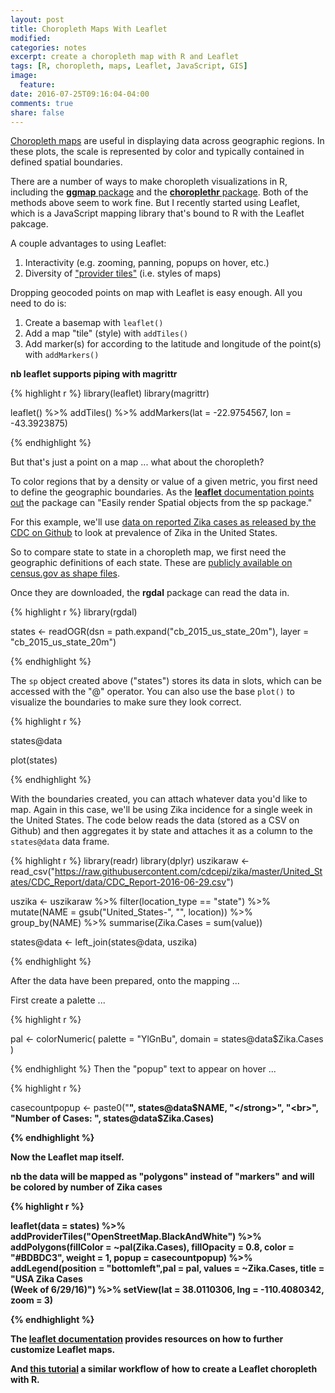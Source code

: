 ```yaml
---
layout: post
title: Choropleth Maps With Leaflet
modified:
categories: notes
excerpt: create a choropleth map with R and Leaflet
tags: [R, choropleth, maps, Leaflet, JavaScript, GIS]
image:
  feature:
date: 2016-07-25T09:16:04-04:00
comments: true
share: false
---
```


[Choropleth maps](https://en.wikipedia.org/wiki/Choropleth_map) are useful in displaying data across geographic regions. In these plots, the scale is represented by color and typically contained in defined spatial boundaries. 

There are a number of ways to make choropleth visualizations in R, including the [**ggmap** package](http://rforpublichealth.blogspot.com/2015/10/mapping-with-ggplot-create-nice.html) and the [**choroplethr** package](https://cran.r-project.org/web/packages/choroplethr/index.html). 
Both of the methods above seem to work fine. But I recently started using Leaflet, which is a JavaScript mapping library that's bound to R with the Leaflet pakcage. 

A couple advantages to using Leaflet:

1. Interactivity (e.g. zooming, panning, popups on hover, etc.)
2. Diversity of ["provider tiles"](http://leaflet-extras.github.io/leaflet-providers/preview/index.html) (i.e. styles of maps)

Dropping geocoded points on map with Leaflet is easy enough. All you need to do is:

1. Create a basemap with `leaflet()`
2. Add a map "tile" (style) with `addTiles()`
3. Add marker(s) for according to the latitude and longitude of the point(s) with `addMarkers()`

**nb leaflet supports piping with magrittr**

{% highlight r %}
library(leaflet)
library(magrittr)

leaflet() %>%
	addTiles() %>%
	addMarkers(lat = -22.9754567, lon = -43.3923875)

{% endhighlight %}

But that's just a point on a map ... what about the choropleth?

To color regions that by a density or value of a given metric, you first need to define the geographic boundaries. As the [**leaflet** documentation points out](https://rstudio.github.io/leaflet/) the package can "Easily render Spatial objects from the sp package."

For this example, we'll use [data on reported Zika cases as released by the CDC on Github](https://github.com/cdcepi/zika) to look at prevalence of Zika in the United States. 

So to compare state to state in a choropleth map, we first need the geographic definitions of each state. These are [publicly available on census.gov as shape files](https://www.census.gov/geo/maps-data/data/tiger-cart-boundary.html). 

Once they are downloaded, the **rgdal** package can read the data in. 

{% highlight r %}
library(rgdal)

states <- readOGR(dsn = path.expand("cb_2015_us_state_20m"), layer = "cb_2015_us_state_20m")



{% endhighlight %}

The `sp` object created above ("states") stores its data in slots, which can be accessed with the "@" operator. You can also use the base `plot()` to visualize the boundaries to make sure they look correct.

{% highlight r %}

states@data

plot(states)

{% endhighlight %}

With the boundaries created, you can attach whatever data you'd like to map. Again in this case, we'll be using Zika incidence for a single week in the United States. The code below reads the data (stored as a CSV on Github) and then aggregates it by state and attaches it as a column to the `states@data` data frame.

{% highlight r %}
library(readr)
library(dplyr)
uszikaraw <- read_csv("https://raw.githubusercontent.com/cdcepi/zika/master/United_States/CDC_Report/data/CDC_Report-2016-06-29.csv")

uszika <-
    uszikaraw %>%
    filter(location_type == "state") %>%
    mutate(NAME = gsub("United_States-", "", location)) %>%
    group_by(NAME) %>%
    summarise(Zika.Cases = sum(value))

states@data <- left_join(states@data, uszika)

{% endhighlight %}

After the data have been prepared, onto the mapping ...

First create a palette ...

{% highlight r %}

pal <- colorNumeric(
    palette = "YlGnBu",
    domain = states@data$Zika.Cases
)

{% endhighlight %}
Then the "popup" text to appear on hover ...

{% highlight r %}

casecountpopup <- paste0("<strong>", states@data$NAME, "</strong>", "<br>", "Number of Cases: ", states@data$Zika.Cases)

{% endhighlight %}

Now the Leaflet map itself. 

**nb the data will be mapped as "polygons" instead of "markers" and will be colored by number of Zika cases**

{% highlight r %}

leaflet(data = states) %>%
    addProviderTiles("OpenStreetMap.BlackAndWhite") %>%
    addPolygons(fillColor = ~pal(Zika.Cases), 
        fillOpacity = 0.8, 
        color = "#BDBDC3", 
        weight = 1,
        popup = casecountpopup) %>%
    addLegend(position = "bottomleft",pal = pal, values = ~Zika.Cases, title = "<strong>USA Zika Cases</strong><br>(Week of 6/29/16)") %>%
    setView(lat = 38.0110306, lng = -110.4080342, zoom = 3)

{% endhighlight %}

The [**leaflet** documentation](https://rstudio.github.io/leaflet/) provides resources on how to further customize Leaflet maps. 

And [this tutorial](https://rpubs.com/walkerke/leaflet_choropleth) a similar workflow of how to create a Leaflet choropleth with R.